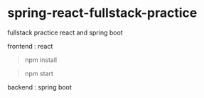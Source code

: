 # spring-react-fullstack-practice
fullstack practice react and spring boot

frontend : react

> npm install

> npm start

backend : spring boot
